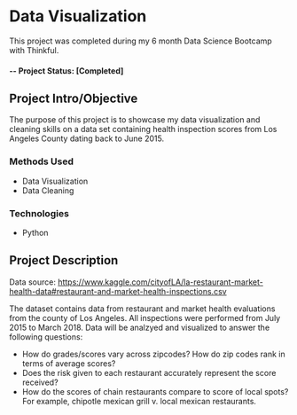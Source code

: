 # Data Visualization
This project was completed during my 6 month Data Science Bootcamp with Thinkful.  

#### -- Project Status: [Completed]

## Project Intro/Objective
The purpose of this project is to showcase my data visualization and cleaning skills on a data set containing health inspection scores from Los Angeles County dating back to June 2015.  

### Methods Used
* Data Visualization
* Data Cleaning


### Technologies
* Python 

## Project Description

Data source: https://www.kaggle.com/cityofLA/la-restaurant-market-health-data#restaurant-and-market-health-inspections.csv

The dataset contains data from restaurant and market health evaluations from the county of Los Angeles. All inspections were performed from July 2015 to March 2018. Data will be analzyed and visualized to answer the following questions:
   * How do grades/scores vary across zipcodes? How do zip codes rank in terms of average scores?
   * Does the risk given to each restaurant accurately represent the score received?
   * How do the scores of chain restaurants compare to score of local spots? For example, chipotle mexican grill v. local      mexican restaurants.
